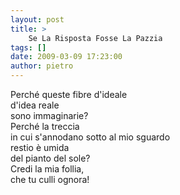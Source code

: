 ```yaml
---
layout: post
title: >
    Se La Risposta Fosse La Pazzia
tags: []
date: 2009-03-09 17:23:00
author: pietro
---
```

Perché queste fibre d'ideale<br/>d'idea reale<br/>sono immaginarie?<br/>Perché la treccia<br/>in cui s'annodano sotto al mio sguardo<br/>restio è umida<br/>del pianto del sole?<br/>Credi la mia follia,<br/>che tu culli ognora!
